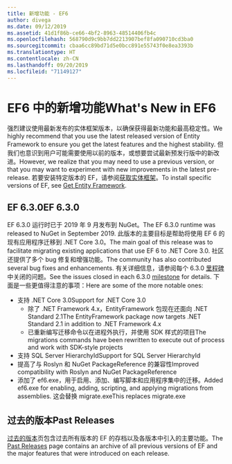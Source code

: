 ```yaml
---
title: 新增功能 - EF6
author: divega
ms.date: 09/12/2019
ms.assetid: 41d1f86b-ce66-4bf2-8963-48514406fb4c
ms.openlocfilehash: 568790d9c9bb7dd2213907bef8fa090710cd3ba0
ms.sourcegitcommit: cbaa6cc89bd71d5e0bcc891e55743f0e8ea3393b
ms.translationtype: HT
ms.contentlocale: zh-CN
ms.lasthandoff: 09/20/2019
ms.locfileid: "71149127"
---
```

# <a name="whats-new-in-ef6"></a><span data-ttu-id="6d4b3-102">EF6 中的新增功能</span><span class="sxs-lookup"><span data-stu-id="6d4b3-102">What's New in EF6</span></span>

<span data-ttu-id="6d4b3-103">强烈建议使用最新发布的实体框架版本，以确保获得最新功能和最高稳定性。</span><span class="sxs-lookup"><span data-stu-id="6d4b3-103">We highly recommend that you use the latest released version of Entity Framework to ensure you get the latest features and the highest stability.</span></span>
<span data-ttu-id="6d4b3-104">但我们也意识到用户可能需要使用以前的版本，或想要尝试最新预发行版中的新改进。</span><span class="sxs-lookup"><span data-stu-id="6d4b3-104">However, we realize that you may need to use a previous version, or that you may want to experiment with new improvements in the latest pre-release.</span></span>
<span data-ttu-id="6d4b3-105">若要安装特定版本的 EF，请参阅[获取实体框架](~/ef6/fundamentals/install.md)。</span><span class="sxs-lookup"><span data-stu-id="6d4b3-105">To install specific versions of EF, see [Get Entity Framework](~/ef6/fundamentals/install.md).</span></span>

## <a name="ef-630"></a><span data-ttu-id="6d4b3-106">EF 6.3.0</span><span class="sxs-lookup"><span data-stu-id="6d4b3-106">EF 6.3.0</span></span>

<span data-ttu-id="6d4b3-107">EF 6.3.0 运行时已于 2019 年 9 月发布到 NuGet。</span><span class="sxs-lookup"><span data-stu-id="6d4b3-107">The EF 6.3.0 runtime was released to NuGet in September 2019.</span></span> <span data-ttu-id="6d4b3-108">此版本的主要目标是帮助将使用 EF 6 的现有应用程序迁移到 .NET Core 3.0。</span><span class="sxs-lookup"><span data-stu-id="6d4b3-108">The main goal of this release was to facilitate migrating existing applications that use EF 6 to .NET Core 3.0.</span></span> <span data-ttu-id="6d4b3-109">社区还提供了多个 bug 修复和增强功能。</span><span class="sxs-lookup"><span data-stu-id="6d4b3-109">The community has also contributed several bug fixes and enhancements.</span></span> <span data-ttu-id="6d4b3-110">有关详细信息，请参阅每个 6.3.0 [里程碑](https://github.com/aspnet/EntityFramework6/milestones?state=closed)中关闭的问题。</span><span class="sxs-lookup"><span data-stu-id="6d4b3-110">See the issues closed in each 6.3.0 [milestone](https://github.com/aspnet/EntityFramework6/milestones?state=closed) for details.</span></span> <span data-ttu-id="6d4b3-111">下面是一些更值得注意的事项：</span><span class="sxs-lookup"><span data-stu-id="6d4b3-111">Here are some of the more notable ones:</span></span>

- <span data-ttu-id="6d4b3-112">支持 .NET Core 3.0</span><span class="sxs-lookup"><span data-stu-id="6d4b3-112">Support for .NET Core 3.0</span></span>
  - <span data-ttu-id="6d4b3-113">除了 .NET Framework 4.x，EntityFramework 包现在还面向 .NET Standard 2.1</span><span class="sxs-lookup"><span data-stu-id="6d4b3-113">The EntityFramework package now targets .NET Standard 2.1 in addition to .NET Framework 4.x</span></span>
  - <span data-ttu-id="6d4b3-114">已重新编写迁移命令以在进程外执行，并使用 SDK 样式的项目</span><span class="sxs-lookup"><span data-stu-id="6d4b3-114">The migrations commands have been rewritten to execute out of process and work with SDK-style projects</span></span>
- <span data-ttu-id="6d4b3-115">支持 SQL Server HierarchyId</span><span class="sxs-lookup"><span data-stu-id="6d4b3-115">Support for SQL Server HierarchyId</span></span>
- <span data-ttu-id="6d4b3-116">提高了与 Roslyn 和 NuGet PackageReference 的兼容性</span><span class="sxs-lookup"><span data-stu-id="6d4b3-116">Improved compatibility with Roslyn and NuGet PackageReference</span></span>
- <span data-ttu-id="6d4b3-117">添加了 ef6.exe，用于启用、添加、编写脚本和应用程序集中的迁移。</span><span class="sxs-lookup"><span data-stu-id="6d4b3-117">Added ef6.exe for enabling, adding, scripting, and applying migrations from assemblies.</span></span> <span data-ttu-id="6d4b3-118">这会替换 migrate.exe</span><span class="sxs-lookup"><span data-stu-id="6d4b3-118">This replaces migrate.exe</span></span>

## <a name="past-releases"></a><span data-ttu-id="6d4b3-119">过去的版本</span><span class="sxs-lookup"><span data-stu-id="6d4b3-119">Past Releases</span></span>

<span data-ttu-id="6d4b3-120">[过去的版本](past-releases.md)页包含过去所有版本的 EF 的存档以及各版本中引入的主要功能。</span><span class="sxs-lookup"><span data-stu-id="6d4b3-120">The [Past Releases](past-releases.md) page contains an archive of all previous versions of EF and the major features that were introduced on each release.</span></span>
